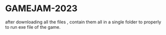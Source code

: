 # GAMEJAM-2023
after downloading all the files , contain them all in a single folder to properly to run exe file of the game.
